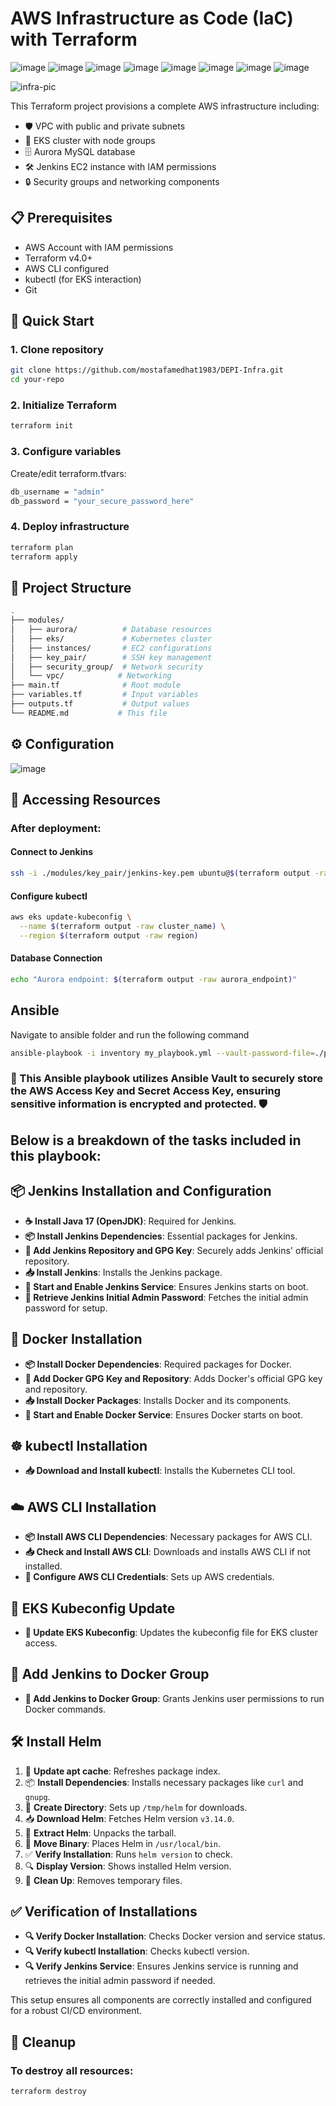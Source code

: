 # AWS Infrastructure as Code (IaC) with Terraform

![image](https://github.com/user-attachments/assets/ed7cadce-4765-48f7-9e56-ae7730e8983c)
![image](https://github.com/user-attachments/assets/16c71aa5-9661-4245-a98c-b4377a5d7c17)
![image](https://github.com/user-attachments/assets/0ccc7b69-8ba1-4424-b3b3-2b81445ba82d)
![image](https://github.com/user-attachments/assets/ec963032-758f-441e-990f-4b0fba0f20c7)
![image](https://github.com/user-attachments/assets/9cac409b-6c26-408f-976b-0730744da6a5)
![image](https://github.com/user-attachments/assets/398c79ac-e032-4e7e-b412-ad9fd6c548c9)
![image](https://github.com/user-attachments/assets/4d304b7a-8823-4778-822e-cec00caebb30)
![image](https://github.com/user-attachments/assets/f5883e38-b51e-4e95-bc87-5246e6a0e1e0)

![infra-pic](https://github.com/user-attachments/assets/65d2ae11-2302-432b-833a-2c9c938ee953)



This Terraform project provisions a complete AWS infrastructure including:
- 🛡️ VPC with public and private subnets
- 🚀 EKS cluster with node groups
- 🗄️ Aurora MySQL database
- 🛠️ Jenkins EC2 instance with IAM permissions
- 🔒 Security groups and networking components

## 📋 Prerequisites

- AWS Account with IAM permissions
- Terraform v4.0+
- AWS CLI configured
- kubectl (for EKS interaction)
- Git

## 🚀 Quick Start
### 1. Clone repository
```bash
git clone https://github.com/mostafamedhat1983/DEPI-Infra.git
cd your-repo
```
### 2. Initialize Terraform
```bash
terraform init
```
### 3. Configure variables
Create/edit terraform.tfvars:
```bash
db_username = "admin"
db_password = "your_secure_password_here"
```
### 4. Deploy infrastructure
```bash
terraform plan
terraform apply
```
## 📂 Project Structure
```bash
.
├── modules/
│   ├── aurora/          # Database resources
│   ├── eks/             # Kubernetes cluster
│   ├── instances/       # EC2 configurations
│   ├── key_pair/        # SSH key management
│   ├── security_group/  # Network security
│   └── vpc/            # Networking
├── main.tf              # Root module
├── variables.tf         # Input variables
├── outputs.tf           # Output values
└── README.md           # This file
```
## ⚙️ Configuration
![image](https://github.com/user-attachments/assets/fba1b838-3085-4e9d-89af-ddf37287beb3)
## 🔌 Accessing Resources
### After deployment:
#### Connect to Jenkins
```bash
ssh -i ./modules/key_pair/jenkins-key.pem ubuntu@$(terraform output -raw jenkins_ip)
```
#### Configure kubectl
```bash
aws eks update-kubeconfig \
  --name $(terraform output -raw cluster_name) \
  --region $(terraform output -raw region)
```
#### Database Connection
```bash
echo "Aurora endpoint: $(terraform output -raw aurora_endpoint)"
```
## Ansible
Navigate to ansible folder and run the following command  
```bash
ansible-playbook -i inventory my_playbook.yml --vault-password-file=./pass
```
### 🔐 This Ansible playbook utilizes Ansible Vault to securely store the AWS Access Key and Secret Access Key, ensuring sensitive information is encrypted and protected. 🛡️

## Below is a breakdown of the tasks included in this playbook:

## 📦 Jenkins Installation and Configuration
- **☕ Install Java 17 (OpenJDK)**: Required for Jenkins.
- **📦 Install Jenkins Dependencies**: Essential packages for Jenkins.
- **🔑 Add Jenkins Repository and GPG Key**: Securely adds Jenkins' official repository.
- **📥 Install Jenkins**: Installs the Jenkins package.
- **🔄 Start and Enable Jenkins Service**: Ensures Jenkins starts on boot.
- **🔐 Retrieve Jenkins Initial Admin Password**: Fetches the initial admin password for setup.

## 🐳 Docker Installation
- **📦 Install Docker Dependencies**: Required packages for Docker.
- **🔑 Add Docker GPG Key and Repository**: Adds Docker's official GPG key and repository.
- **📥 Install Docker Packages**: Installs Docker and its components.
- **🔄 Start and Enable Docker Service**: Ensures Docker starts on boot.

## ☸️ kubectl Installation
- **📥 Download and Install kubectl**: Installs the Kubernetes CLI tool.

## ☁️ AWS CLI Installation
- **📦 Install AWS CLI Dependencies**: Necessary packages for AWS CLI.
- **📥 Check and Install AWS CLI**: Downloads and installs AWS CLI if not installed.
- **🔧 Configure AWS CLI Credentials**: Sets up AWS credentials.

## 🔄 EKS Kubeconfig Update
- **🔄 Update EKS Kubeconfig**: Updates the kubeconfig file for EKS cluster access.

## 👥 Add Jenkins to Docker Group
- **👥 Add Jenkins to Docker Group**: Grants Jenkins user permissions to run Docker commands.

## 🛠️ Install Helm

1. 🔄 **Update apt cache**: Refreshes package index.
2. 📦 **Install Dependencies**: Installs necessary packages like `curl` and `gnupg`.
3. 📁 **Create Directory**: Sets up `/tmp/helm` for downloads.
4. 📥 **Download Helm**: Fetches Helm version `v3.14.0`.
5. 📂 **Extract Helm**: Unpacks the tarball.
6. 🚚 **Move Binary**: Places Helm in `/usr/local/bin`.
7. ✅ **Verify Installation**: Runs `helm version` to check.
8. 🔍 **Display Version**: Shows installed Helm version.
9. 🧹 **Clean Up**: Removes temporary files.

## ✅ Verification of Installations
- **🔍 Verify Docker Installation**: Checks Docker version and service status.
- **🔍 Verify kubectl Installation**: Checks kubectl version.
- **🔍 Verify Jenkins Service**: Ensures Jenkins service is running and retrieves the initial admin password if needed.

This setup ensures all components are correctly installed and configured for a robust CI/CD environment.

## 🧹 Cleanup
### To destroy all resources:
```bash
terraform destroy
```
